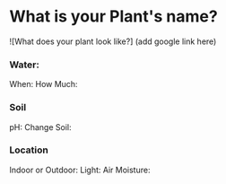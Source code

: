 # What is your Plant's name?
![What does your plant look like?] (add google link here)

### Water: 
When:
How Much:

### Soil
pH:
Change Soil:

### Location
Indoor or Outdoor:
Light:
Air Moisture: